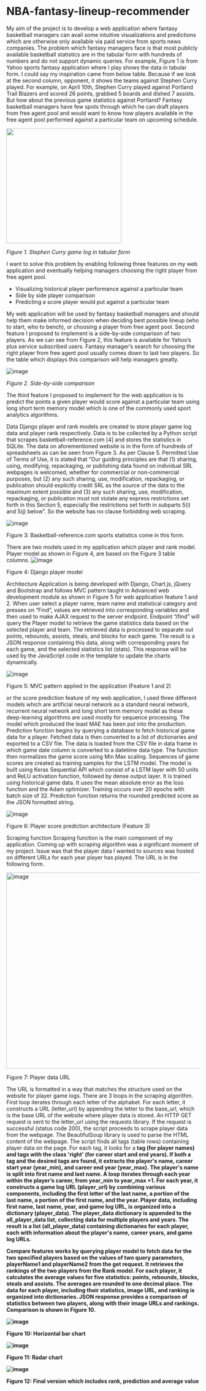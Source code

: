 # NBA-fantasy-lineup-recommender

My aim of the project is to develop a web application where fantasy basketball managers can avail some intuitive visualizations and predictions which are otherwise only available via paid service from sports news companies. The problem which fantasy managers face is that most publicly available basketball statistics are in the tabular form with hundreds of numbers and do not support dynamic queries. For example, Figure 1 is from Yahoo sports fantasy application where I play shows the data in tabular form. I could say my inspiration came from below table. Because if we look at the second column, opponent, it shows the teams against Stephen Curry played. For example, on April 10th, Stephen Curry played against Portland Trail Blazers and scored 26 points, grabbed 5 boards and dished 7 assists. But how about the previous game statistics against Portland? Fantasy basketball managers have few spots through which he can draft players from free agent pool and would want to know how players available in the free agent pool performed against a particular team on upcoming schedule. 

<img src="https://github.com/shijirba/NBA-fantasy-lineup-recommender/assets/78646055/59436566-0d29-42ae-b1fb-41559b455a5d" width="300" height="300">



_Figure 1. Stephen Curry game log in tabular form_

I want to solve this problem by enabling following three features on my web application and eventually helping managers choosing the right player from free agent pool.
-	Visualizing historical player performance against a particular team
-	Side by side player comparison 
-	Predicting a score player would put against a particular team 

My web application will be used by fantasy basketball managers and should help them make informed decision when deciding best possible lineup (who to start, who to bench), or choosing a player from free agent pool.
Second feature I proposed to implement is a side-by-side comparison of two players. As we can see from Figure 2, this feature is available for Yahoo’s plus service subscribed users. Fantasy manager’s search for choosing the right player from free agent pool usually comes down to last two players. So the table which displays this comparison will help managers greatly.

![image](https://github.com/shijirba/NBA-fantasy-lineup-recommender/assets/78646055/e5682aa9-cd05-494e-9710-494b7ad828f1)

_Figure 2. Side-by-side comparison_

The third feature I proposed to implement for the web application is to predict the points a given player would score against a particular team using long short term memory model which is one of the commonly used sport analytics algorithms.

Data
Django player and rank models are created to store player game log data and player rank respectively. Data is to be collected by a Python script that scrapes basketball-reference.com [4] and stores the statistics in SQLite. The data on aforementioned website is in the form of hundreds of spreadsheets as can be seen from Figure 3. As per Clause 5. Permitted Use of Terms of Use, it is stated that “Our guiding principles are that (1) sharing, using, modifying, repackaging, or publishing data found on individual SRL webpages is welcomed, whether for commercial or non-commercial purposes, but (2) any such sharing, use, modification, repackaging, or publication should explicitly credit SRL as the source of the data to the maximum extent possible and (3) any such sharing, use, modification, repackaging, or publication must not violate any express restrictions set forth in this Section 5, especially the restrictions set forth in subparts 5(i) and 5(j) below”. So the website has no clause forbidding web scraping.

![image](https://github.com/shijirba/NBA-fantasy-lineup-recommender/assets/78646055/9ac075be-9c0e-4afd-a120-1cc1518318ae)

Figure 3: Basketball-reference.com sports statistics come in this form.

There are two models used in my application which player and rank model. Player model as shown in Figure 4, are based on the Figure 3 table columns.
![image](https://github.com/shijirba/NBA-fantasy-lineup-recommender/assets/78646055/ebe2c35c-2d87-404f-9778-51d6df0a1bdf)

Figure 4: Django player model

Architecture
Application is being developed with Django, Chart.js, jQuery and Bootstrap and follows MVC pattern taught in Advanced web development module as shown in Figure 5 for web application feature 1 and 2. When user select a player name, team name and statistical category and presses on “Find”, values are retrieved into corresponding variables and then used to make AJAX request to the server endpoint. Endpoint “/find” will query the Player model to retrieve the game statistics data based on the selected player and team. The retrieved data is processed to separate out points, rebounds, assists, steals, and blocks for each game. The result is a JSON response containing this data, along with corresponding years for each game, and the selected statistics list (stats). This response will be used by the JavaScript code in the template to update the charts dynamically.

![image](https://github.com/shijirba/NBA-fantasy-lineup-recommender/assets/78646055/d970c9f5-69db-49e1-902c-8db54deefe5a)

Figure 5: MVC pattern applied in the application (Feature 1 and 2)

or the score prediction feature of my web application, I used three different models which are artificial neural network as a standard neural network, recurrent neural network and long short
term memory model as these deep-learning algorithms are used mostly for sequence processing. The model which produced the least MAE has been put into the production. Prediction function begins by querying a database to fetch historical game data for a player. Fetched data is then converted to a list of dictionaries and exported to a CSV file. The data is loaded from the CSV file in data frame in which game date column is converted to a datetime data type. The function then normalizes the game score using Min Max scaling. Sequences of game scores are created as training samples for the LSTM model. The model is built using Keras Sequential API which consist of a LSTM layer with 50 units and ReLU activation function, followed by dense output layer. It is trained using historical game data. It uses the mean absolute error as the loss function and the Adam optimizer. Training occurs over 20 epochs with batch size of 32. Prediction function returns the rounded predicted score as the JSON formatted string.

![image](https://github.com/shijirba/NBA-fantasy-lineup-recommender/assets/78646055/b3851b73-7f80-4a6c-8ebd-13fb36d265f5)

Figure 6: Player score prediction architecture (Feature 3)

Scraping function
Scraping function is the main component of my application. Coming up with scraping algorithm was a significant moment of my project. Issue was that the player data I wanted to sources was hosted on different URLs for each year player has played. The URL is in the following form.

<img width="511" alt="image" src="https://github.com/shijirba/NBA-fantasy-lineup-recommender/assets/78646055/8b6e321e-650e-4b89-9631-1c9008012eed">

Figure 7: Player data URL


The URL is formatted in a way that matches the structure used on the website for player game logs. There are 3 loops in the scraping algorithm. First loop iterates through each letter of the alphabet. For each letter, it constructs a URL (letter_url) by appending the letter to the base_url, which is the base URL of the website where player data is stored. An HTTP GET request is sent to the letter_url using the requests library. If the request is successful (status code 200), the script proceeds to scrape player data from the webpage. The BeautifulSoup library is used to parse the HTML content of the webpage. The script finds all <tr> tags (table rows) containing player data on the page. For each <tr> tag, it looks for a <strong> tag (for player names) and <td> tags with the class 'right' (for career start and end years). If both a <strong> tag and the desired <td> tags are found, it extracts the player's name, career start year (year_min), and career end year (year_max). The player's name is split into first name and last name. A loop iterates through each year within the player’s career, from year_min to year_max +1. For each year, it constructs a game log URL (player_url) by combining various components, including the first letter of the last name, a portion of the last name, a portion of the first name, and the year. Player data, including first name, last name, year, and game log URL, is organized into a dictionary (player_data). The player_data dictionary is appended to the all_player_data list, collecting data for multiple players and years. The result is a list (all_player_data) containing dictionaries for each player, each with information about the player's name, career years, and game log URLs.

Compare features works by querying player model to fetch data for the two specified players based on the values of two query parameters, playerName1 and playerName2 from the get request. It retrieves the rankings of the two players from the Rank model. For each player, it calculates the average values for five statistics: points, rebounds, blocks, steals and assists. The averages are rounded to one decimal place. The data for each player, including their statistics, image URL, and ranking is organized into dictionaries. JSON response provides a comparison of statistics between two players, along with their image URLs and rankings. Comparison is shown in Figure 10.


![image](https://github.com/shijirba/NBA-fantasy-lineup-recommender/assets/78646055/50bd0ac9-02be-476e-9725-c5554953f609)

Figure 10: Horizontal bar chart

![image](https://github.com/shijirba/NBA-fantasy-lineup-recommender/assets/78646055/127541f0-0ff4-4a72-9710-7caa4c6fab82)

Figure 11: Radar chart

![image](https://github.com/shijirba/NBA-fantasy-lineup-recommender/assets/78646055/ffd0bf74-d258-47c6-a052-bda5962aca04)

Figure 12: Final version which includes rank, prediction and average value




